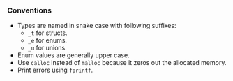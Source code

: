 ### Conventions
- Types are named in snake case with following suffixes:
  - `_t` for structs.
  - `_e` for enums.
  - `_u` for unions.
- Enum values are generally upper case.
- Use `calloc` instead of `malloc` because it zeros out the allocated memory.
- Print errors using `fprintf`.
